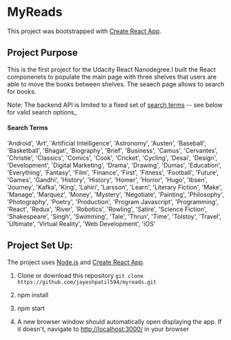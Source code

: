 # MyReads
This project was bootstrapped with [Create React App](https://github.com/facebook/create-react-app).
## Project Purpose

This is the first project for the Udacity React Nanodegree.I built the React componenets to populate the main page with three shelves that users are able to move the books between shelves. The seaech page allows to search for books.

Note: The backend API is limited to a fixed set of [search terms](#search-terms) -- see below for valid search options_


#### Search Terms

'Android', 'Art', 'Artificial Intelligence', 'Astronomy', 'Austen', 'Baseball', 'Basketball', 'Bhagat', 'Biography', 'Brief', 'Business', 'Camus', 'Cervantes', 'Christie', 'Classics', 'Comics', 'Cook', 'Cricket', 'Cycling', 'Desai', 'Design', 'Development', 'Digital Marketing', 'Drama', 'Drawing', 'Dumas', 'Education', 'Everything', 'Fantasy', 'Film', 'Finance', 'First', 'Fitness', 'Football', 'Future', 'Games', 'Gandhi', 'History', 'History', 'Homer', 'Horror', 'Hugo', 'Ibsen', 'Journey', 'Kafka', 'King', 'Lahiri', 'Larsson', 'Learn', 'Literary Fiction', 'Make', 'Manage', 'Marquez', 'Money', 'Mystery', 'Negotiate', 'Painting', 'Philosophy', 'Photography', 'Poetry', 'Production', 'Program Javascript', 'Programming', 'React', 'Redux', 'River', 'Robotics', 'Rowling', 'Satire', 'Science Fiction', 'Shakespeare', 'Singh', 'Swimming', 'Tale', 'Thrun', 'Time', 'Tolstoy', 'Travel', 'Ultimate', 'Virtual Reality', 'Web Development', 'iOS'

## Project Set Up:

The project uses [Node.js](https://nodejs.org/en/) and [Create React App](https://github.com/facebook/create-react-app).

1. Clone or download this repository ``git clone https://github.com/jayeshpatil594/myreads.git``

2. npm install

3. npm start

4. A new browser window should automatically open displaying the app. If it doesn't, navigate to [http://localhost:3000/](http://localhost:3000/) in your browser



